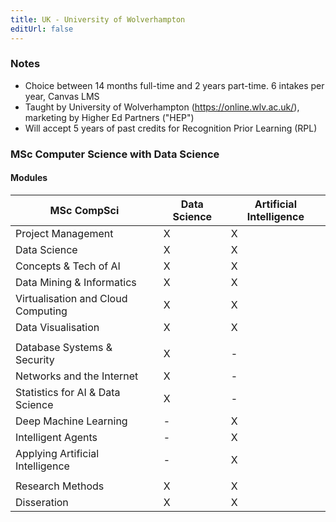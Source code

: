 ```yaml
---
title: UK - University of Wolverhampton
editUrl: false
---
```


### Notes

* Choice between 14 months full-time and 2 years part-time. 6 intakes per year, Canvas LMS
* Taught by University of Wolverhampton (<https://online.wlv.ac.uk/>), marketing by Higher Ed Partners ("HEP")
* Will accept 5 years of past credits for Recognition Prior Learning (RPL)

### MSc Computer Science with Data Science

#### Modules

| MSc CompSci                        | Data Science | Artificial Intelligence |
| ---------------------------------- | ------------ | ----------------------- |
| Project Management                 | X            | X                       |
| Data Science                       | X            | X                       |
| Concepts & Tech of AI              | X            | X                       |
| Data Mining & Informatics          | X            | X                       |
| Virtualisation and Cloud Computing | X            | X                       |
| Data Visualisation                 | X            | X                       |
|                                    |              |                         |
| Database Systems & Security        | X            | -                       |
| Networks and the Internet          | X            | -                       |
| Statistics for AI & Data Science   | X            | -                       |
| Deep Machine Learning              | -            | X                       |
| Intelligent Agents                 | -            | X                       |
| Applying Artificial Intelligence   | -            | X                       |
|                                    |              |                         |
| Research Methods                   | X            | X                       |
| Disseration                        | X            | X                       |
